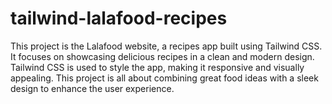 # tailwind-lalafood-recipes
 This project is the Lalafood website, a recipes app built using Tailwind CSS. It focuses on showcasing delicious recipes in a clean and modern design. Tailwind CSS is used to style the app, making it responsive and visually appealing. This project is all about combining great food ideas with a sleek design to enhance the user experience.
